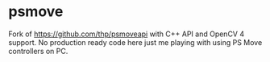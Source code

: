 # psmove
Fork of https://github.com/thp/psmoveapi with C++ API and OpenCV 4 support. No production ready code here just me playing with using PS Move controllers on PC.
